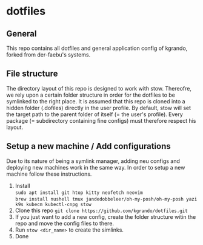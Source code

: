 # dotfiles
## General

This repo contains all dotfiles and general application config of kgrando, forked from der-faebu's systems.

## File structure

The directory layout of this repo is designed to work with stow.
Thereofre, we rely upon a certain folder structure in order for the dotfiles to be symlinked to the right place.
It is assumed that this repo is cloned into a hidden folder (.dofiles) directly in the user profile.
By default, stow will set the target path to the parent folder of itself (= the user's profile).
Every package (= subdirectory containing fine configs) must therefore respect his layout. 

## Setup a new machine / Add configurations
Due to its nature of being a symlink manager, adding neu configs and deploying new machines work in the same way.
In order to setup a new machine follow these instructions.

1. Install  
    ``` sudo apt install git htop kitty neofetch neovim  ```  
    ``` brew install nushell tmux jandedobbeleer/oh-my-posh/oh-my-posh yazi k9s kubecm kubectl-cnpg stow ```
2. Clone this repo ```git clone https://github.com/kgrando/dotfiles.git ```
3. If you just want to add a new config, create the folder structure witin the repo and move the config files to there.
4. Run ```stow <dir_name>``` to create the simlinks.
5. Done

